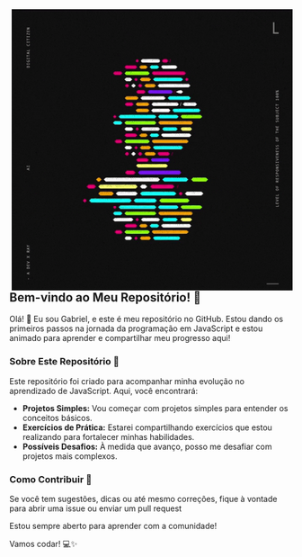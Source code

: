 <html>
  <a href = <a href="https://github.com/GabeHrq" target="_blank"> <img src = "giphy (1).gif" width='500px' align='right' display="flex" justify-content='center' margin-left='100px'> </a>
</html>

## Bem-vindo ao Meu Repositório! 🚀

Olá! 👋 Eu sou Gabriel, e este é meu repositório no GitHub. Estou dando os primeiros passos na jornada da programação em JavaScript e estou animado para aprender e compartilhar meu progresso aqui!

### Sobre Este Repositório 📂

Este repositório foi criado para acompanhar minha evolução no aprendizado de JavaScript. Aqui, você encontrará:

- **Projetos Simples:** Vou começar com projetos simples para entender os conceitos básicos.
- **Exercícios de Prática:** Estarei compartilhando exercícios que estou realizando para fortalecer minhas habilidades.
- **Possíveis Desafios:** À medida que avanço, posso me desafiar com projetos mais complexos.

### Como Contribuir 🤝

Se você tem sugestões, dicas ou até mesmo correções, fique à vontade para abrir uma issue ou enviar um pull request

Estou sempre aberto para aprender com a comunidade!

Vamos codar! 💻✨

